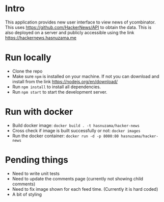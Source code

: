 # Intro
This application provides new user interface to view news of ycombinator.
This uses https://github.com/HackerNews/API to obtain the data. This is also deployed on a server and publicly accessible using the link https://hackernews.hasnuzama.me


# Run locally
- Clone the repo
- Make sure `npm` is installed on your machine. If not you can download and install from the link https://nodejs.org/en/download/
- Run `npm install` to install all dependencies.
- Run `npm start` to start the development server.

# Run with docker
- Build docker image: `docker build . -t hasnuzama/hacker-news`
- Cross check if image is built successfully or not: `docker images`
- Run the docker container: `docker run -d -p 8000:80 hasnuzama/hacker-news`

# Pending things
- Need to write unit tests
- Need to update the comments page (currently not showing child comments)
- Need to fix image shown for each feed time. (Currently it is hard coded)
- A bit of styling
